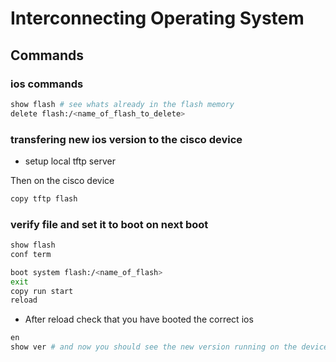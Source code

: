 # Interconnecting Operating System

## Commands

### ios commands
```bash
show flash # see whats already in the flash memory
delete flash:/<name_of_flash_to_delete>
```

### transfering new ios version to the cisco device
* setup local tftp server

Then on the cisco device
```bash
copy tftp flash
```

### verify file and set it to boot on next boot
```bash
show flash
conf term

boot system flash:/<name_of_flash>
exit
copy run start
reload
```
* After reload check that you have booted the correct ios
```bash
en
show ver # and now you should see the new version running on the device
```

